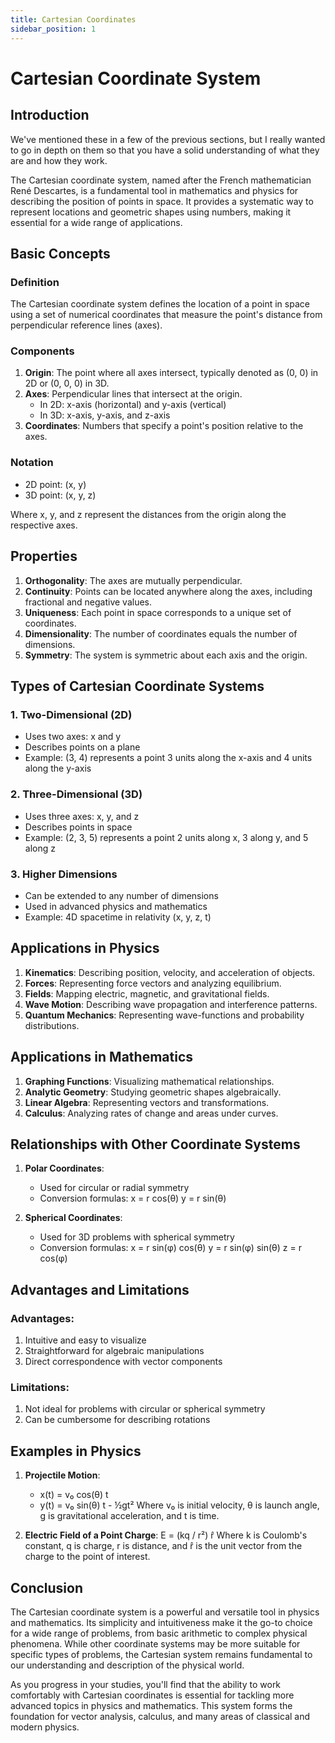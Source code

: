 ```yaml
---
title: Cartesian Coordinates
sidebar_position: 1
---
```

# Cartesian Coordinate System

## Introduction

We've mentioned these in a few of the previous sections, but I really wanted to go in depth on them so that you have a solid understanding of what they are and how they work.

The Cartesian coordinate system, named after the French mathematician René Descartes, is a fundamental tool in mathematics and physics for describing the position of points in space. It provides a systematic way to represent locations and geometric shapes using numbers, making it essential for a wide range of applications.

## Basic Concepts

### Definition

The Cartesian coordinate system defines the location of a point in space using a set of numerical coordinates that measure the point's distance from perpendicular reference lines (axes).

### Components

1. **Origin**: The point where all axes intersect, typically denoted as (0, 0) in 2D or (0, 0, 0) in 3D.
2. **Axes**: Perpendicular lines that intersect at the origin.
    - In 2D: x-axis (horizontal) and y-axis (vertical)
    - In 3D: x-axis, y-axis, and z-axis
3. **Coordinates**: Numbers that specify a point's position relative to the axes.

### Notation

- 2D point: (x, y)
- 3D point: (x, y, z)

Where x, y, and z represent the distances from the origin along the respective axes.

## Properties

1. **Orthogonality**: The axes are mutually perpendicular.
2. **Continuity**: Points can be located anywhere along the axes, including fractional and negative values.
3. **Uniqueness**: Each point in space corresponds to a unique set of coordinates.
4. **Dimensionality**: The number of coordinates equals the number of dimensions.
5. **Symmetry**: The system is symmetric about each axis and the origin.

## Types of Cartesian Coordinate Systems

### 1. Two-Dimensional (2D)

- Uses two axes: x and y
- Describes points on a plane
- Example: (3, 4) represents a point 3 units along the x-axis and 4 units along the y-axis

### 2. Three-Dimensional (3D)

- Uses three axes: x, y, and z
- Describes points in space
- Example: (2, 3, 5) represents a point 2 units along x, 3 along y, and 5 along z

### 3. Higher Dimensions

- Can be extended to any number of dimensions
- Used in advanced physics and mathematics
- Example: 4D spacetime in relativity (x, y, z, t)

## Applications in Physics

1. **Kinematics**: Describing position, velocity, and acceleration of objects.
2. **Forces**: Representing force vectors and analyzing equilibrium.
3. **Fields**: Mapping electric, magnetic, and gravitational fields.
4. **Wave Motion**: Describing wave propagation and interference patterns.
5. **Quantum Mechanics**: Representing wave-functions and probability distributions.

## Applications in Mathematics

1. **Graphing Functions**: Visualizing mathematical relationships.
2. **Analytic Geometry**: Studying geometric shapes algebraically.
3. **Linear Algebra**: Representing vectors and transformations.
4. **Calculus**: Analyzing rates of change and areas under curves.

## Relationships with Other Coordinate Systems

1. **Polar Coordinates**:
    - Used for circular or radial symmetry
    - Conversion formulas:
      x = r cos(θ)
      y = r sin(θ)

2. **Spherical Coordinates**:
    - Used for 3D problems with spherical symmetry
    - Conversion formulas:
      x = r sin(φ) cos(θ)
      y = r sin(φ) sin(θ)
      z = r cos(φ)

## Advantages and Limitations

### Advantages:
1. Intuitive and easy to visualize
2. Straightforward for algebraic manipulations
3. Direct correspondence with vector components

### Limitations:
1. Not ideal for problems with circular or spherical symmetry
2. Can be cumbersome for describing rotations

## Examples in Physics

1. **Projectile Motion**:
    - x(t) = v₀ cos(θ) t
    - y(t) = v₀ sin(θ) t - ½gt²
      Where v₀ is initial velocity, θ is launch angle, g is gravitational acceleration, and t is time.

2. **Electric Field of a Point Charge**:
   E = (kq / r²) r̂
   Where k is Coulomb's constant, q is charge, r is distance, and r̂ is the unit vector from the charge to the point of interest.

## Conclusion

The Cartesian coordinate system is a powerful and versatile tool in physics and mathematics. Its simplicity and intuitiveness make it the go-to choice for a wide range of problems, from basic arithmetic to complex physical phenomena. While other coordinate systems may be more suitable for specific types of problems, the Cartesian system remains fundamental to our understanding and description of the physical world.

As you progress in your studies, you'll find that the ability to work comfortably with Cartesian coordinates is essential for tackling more advanced topics in physics and mathematics. This system forms the foundation for vector analysis, calculus, and many areas of classical and modern physics.